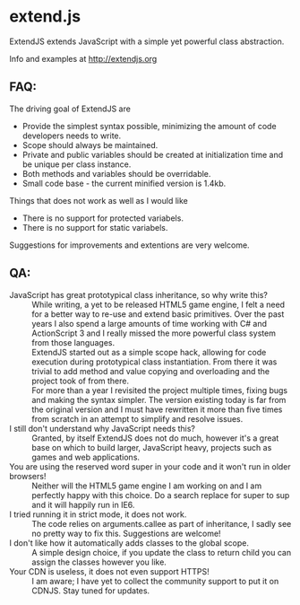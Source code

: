 extend.js
=========

ExtendJS extends JavaScript with a simple yet powerful class abstraction.

Info and examples at http://extendjs.org

FAQ:
-------------------------
The driving goal of ExtendJS are
* Provide the simplest syntax possible, minimizing the amount of code developers needs to write.
* Scope should always be maintained.
* Private and public variables should be created at initialization time and be unique per class instance.
* Both methods and variables should be overridable.
* Small code base - the current minified version is 1.4kb.

Things that does not work as well as I would like
* There is no support for protected variabels. 
* There is no support for static variabels. 

Suggestions for improvements and extentions are very welcome.

QA:
-------------------------
<dl>
<dt>JavaScript has great prototypical class inheritance, so why write this?</dt>
<dd>
While writing, a yet to be released HTML5 game engine, I felt a need for a better way to re-use and extend basic primitives. Over the past years I also spend a large amounts of time working with C# and ActionScript 3 and I really missed the more powerful class system from those languages.
</dd>
<dd>
ExtendJS started out as a simple scope hack, allowing for code execution during prototypical class instantiation. From there it was trivial to add method and value copying and overloading and the project took of from there.
</dd>
<dd>
For more than a year I revisited the project multiple times, fixing bugs and making the syntax simpler. The version existing today is far from the original version and I must have rewritten it more than five times from scratch in an attempt to simplify and resolve issues.  
</dd>
<dt>I still don't understand why JavaScript needs this?</dt>
<dd>Granted, by itself ExtendJS does not do much, however it's a great base on which to build larger, JavaScript heavy, projects such as games and web applications.</dd>

<dt>You are using the reserved word super in your code and it won't run in older browsers!</dt>
<dd>Neither will the HTML5 game engine I am working on and I am perfectly happy with this choice. Do a search replace for super to sup and it will happily run in IE6.</dd>

<dt>I tried running it in strict mode, it does not work.</dt>
<dd>The code relies on arguments.callee as part of inheritance, I sadly see no pretty way to fix this. Suggestions are welcome!</dd>

<dt>I don't like how it automatically adds classes to the global scope.</dt>
<dd>A simple design choice, if you update the class to return child you can assign the classes however you like.</dd>

<dt>Your CDN is useless, it does not even support HTTPS!</dt>
<dd>I am aware; I have yet to collect the community support to put it on CDNJS. Stay tuned for updates.</dd>
</dl>

